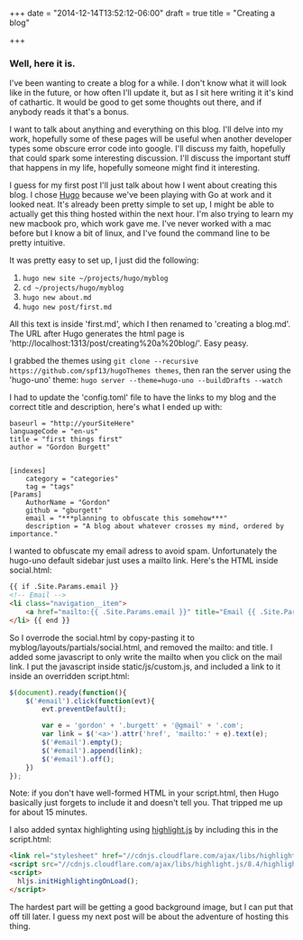 +++
date = "2014-12-14T13:52:12-06:00"
draft = true
title = "Creating a blog"

+++

### Well, here it is.

I've been wanting to create a blog for a while.  I don't know what it will look like in the future, or how often I'll update it, but as I sit here writing it it's kind of cathartic.  It would be good to get some thoughts out there, and if anybody reads it that's a bonus.

I want to talk about anything and everything on this blog.  I'll delve into my work, hopefully some of these pages will be useful when another developer types some obscure error code into google.  I'll discuss my faith, hopefully that could spark some interesting discussion.  I'll discuss the important stuff that happens in my life, hopefully someone might find it interesting.

I guess for my first post I'll just talk about how I went about creating this blog.  I chose [Hugo](http://gohugo.io/) because we've been playing with Go at work and it looked neat.  It's already been pretty simple to set up, I might be able to actually get this thing hosted within the next hour.  I'm also trying to learn my new macbook pro, which work gave me.  I've never worked with a mac before but I know a bit of linux, and I've found the command line to be pretty intuitive.

It was pretty easy to set up, I just did the following:

1. `hugo new site ~/projects/hugo/myblog`
2. `cd ~/projects/hugo/myblog`
3. `hugo new about.md`
4. `hugo new post/first.md`

All this text is inside 'first.md', which I then renamed to 'creating a blog.md'.  The URL after Hugo generates the html page is 'http://localhost:1313/post/creating%20a%20blog/'.  Easy peasy.

I grabbed the themes using `git clone --recursive https://github.com/spf13/hugoThemes themes`, then ran the server using the 'hugo-uno' theme:
`hugo server --theme=hugo-uno --buildDrafts --watch`

I had to update the 'config.toml' file to have the links to my blog and the correct title and description, here's what I ended up with:

```
baseurl = "http://yourSiteHere"
languageCode = "en-us"
title = "first things first"
author = "Gordon Burgett"


[indexes]
	category = "categories"
	tag = "tags"
[Params]
	AuthorName = "Gordon"
	github = "gburgett"
	email = "***planning to obfuscate this somehow***"
	description = "A blog about whatever crosses my mind, ordered by importance."
```

I wanted to obfuscate my email adress to avoid spam.  Unfortunately the hugo-uno default sidebar just uses a mailto link.  Here's the HTML inside social.html:

```html
{{ if .Site.Params.email }}
<!-- Email -->
<li class="navigation__item">
    <a href="mailto:{{ .Site.Params.email }}" title="Email {{ .Site.Params.email }}"> <i class='fa fa-envelope-o'></i> <span class="label">Email</span> </a>
</li> {{ end }}
```
So I overrode the social.html by copy-pasting it to myblog/layouts/partials/social.html, and removed the mailto: and title.  I added some javascript to only write the mailto when you click on the mail link.  I put the javascript inside static/js/custom.js, and included a link to it inside an overridden script.html:
```javascript
$(document).ready(function(){
	$('#email').click(function(evt){
		evt.preventDefault();

		var e = 'gordon' + '.burgett' + '@gmail' + '.com';
		var link = $('<a>').attr('href', 'mailto:' + e).text(e);
		$('#email').empty();
		$('#email').append(link);
		$('#email').off();
	})
});
```
Note: if you don't have well-formed HTML in your script.html, then Hugo basically just forgets to include it and doesn't tell you.  That tripped me up for about 15 minutes.

I also added syntax highlighting using [highlight.js](https://highlightjs.org/usage/) by including this in the script.html:
```html
<link rel="stylesheet" href="//cdnjs.cloudflare.com/ajax/libs/highlight.js/8.4/styles/default.min.css">
<script src="//cdnjs.cloudflare.com/ajax/libs/highlight.js/8.4/highlight.min.js"></script>
<script>
  hljs.initHighlightingOnLoad();
</script>
```

The hardest part will be getting a good background image, but I can put that off till later.  I guess my next post will be about the adventure of hosting this thing.